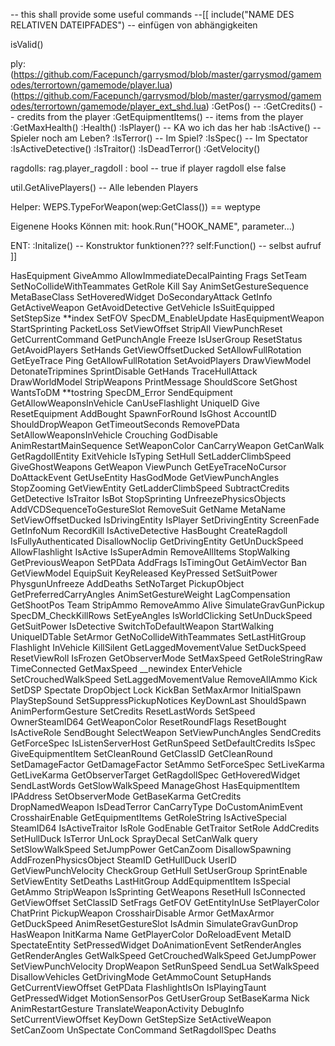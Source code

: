 -- this shall provide some useful commands
--[[
include("NAME DES RELATIVEN DATEIPFADES") -- einfügen von abhängigkeiten

isValid()

ply: (https://github.com/Facepunch/garrysmod/blob/master/garrysmod/gamemodes/terrortown/gamemode/player.lua)
(https://github.com/Facepunch/garrysmod/blob/master/garrysmod/gamemodes/terrortown/gamemode/player_ext_shd.lua)
:GetPos() --
:GetCredits() -- credits from the player
:GetEquipmentItems() -- items from the player
:GetMaxHealth()
:Health()
:IsPlayer() -- KA wo ich das her hab
:IsActive() -- Spieler noch am Leben?
:IsTerror() -- Im Spiel?
:IsSpec() -- Im Spectator
:IsActiveDetective()
:IsTraitor()
:IsDeadTerror()
:GetVelocity()

ragdolls:
rag.player_ragdoll : bool -- true if player ragdoll else false

util.GetAlivePlayers() -- Alle lebenden Players

Helper:
WEPS.TypeForWeapon(wep:GetClass()) == weptype

Eigenene Hooks Können mit:
hook.Run("HOOK_NAME", parameter...)

ENT:
:Initalize() -- Konstruktor funktionen???
self:Function() -- selbst aufruf
]]

HasEquipment
GiveAmmo
AllowImmediateDecalPainting
Frags
SetTeam
SetNoCollideWithTeammates
GetRole
Kill
Say
AnimSetGestureSequence
MetaBaseClass
SetHoveredWidget
DoSecondaryAttack
GetInfo
GetActiveWeapon
GetAvoidDetective
GetVehicle
IsSuitEquipped
SetStepSize
**index
SetFOV
SpecDM_EnableUpdate
HasEquipmentWeapon
StartSprinting
PacketLoss
SetViewOffset
StripAll
ViewPunchReset
GetCurrentCommand
GetPunchAngle
Freeze
IsUserGroup
ResetStatus
GetAvoidPlayers
SetHands
GetViewOffsetDucked
SetAllowFullRotation
GetEyeTrace
Ping
GetAllowFullRotation
SetAvoidPlayers
DrawViewModel
DetonateTripmines
SprintDisable
GetHands
TraceHullAttack
DrawWorldModel
StripWeapons
PrintMessage
ShouldScore
SetGhost
WantsToDM
**tostring
SpecDM_Error
SendEquipment
GetAllowWeaponsInVehicle
CanUseFlashlight
UniqueID
Give
ResetEquipment
AddBought
SpawnForRound
IsGhost
AccountID
ShouldDropWeapon
GetTimeoutSeconds
RemovePData
SetAllowWeaponsInVehicle
Crouching
GodDisable
AnimRestartMainSequence
SetWeaponColor
CanCarryWeapon
GetCanWalk
GetRagdollEntity
ExitVehicle
IsTyping
SetHull
SetLadderClimbSpeed
GiveGhostWeapons
GetWeapon
ViewPunch
GetEyeTraceNoCursor
DoAttackEvent
GetUseEntity
HasGodMode
GetViewPunchAngles
StopZooming
GetViewEntity
GetLadderClimbSpeed
SubtractCredits
GetDetective
IsTraitor
IsBot
StopSprinting
UnfreezePhysicsObjects
AddVCDSequenceToGestureSlot
RemoveSuit
GetName
MetaName
SetViewOffsetDucked
IsDrivingEntity
IsPlayer
SetDrivingEntity
ScreenFade
GetInfoNum
RecordKill
IsActiveDetective
HasBought
CreateRagdoll
IsFullyAuthenticated
DisallowNoclip
GetDrivingEntity
GetUnDuckSpeed
AllowFlashlight
IsActive
IsSuperAdmin
RemoveAllItems
StopWalking
GetPreviousWeapon
SetPData
AddFrags
IsTimingOut
GetAimVector
Ban
GetViewModel
EquipSuit
KeyReleased
KeyPressed
SetSuitPower
PhysgunUnfreeze
AddDeaths
SetNoTarget
PickupObject
GetPreferredCarryAngles
AnimSetGestureWeight
LagCompensation
GetShootPos
Team
StripAmmo
RemoveAmmo
Alive
SimulateGravGunPickup
SpecDM_CheckKillRows
SetEyeAngles
IsWorldClicking
SetUnDuckSpeed
GetSuitPower
IsDetective
SwitchToDefaultWeapon
StartWalking
UniqueIDTable
SetArmor
GetNoCollideWithTeammates
SetLastHitGroup
Flashlight
InVehicle
KillSilent
GetLaggedMovementValue
SetDuckSpeed
ResetViewRoll
IsFrozen
GetObserverMode
SetMaxSpeed
GetRoleStringRaw
TimeConnected
GetMaxSpeed
\_\_newindex
EnterVehicle
SetCrouchedWalkSpeed
SetLaggedMovementValue
RemoveAllAmmo
Kick
SetDSP
Spectate
DropObject
Lock
KickBan
SetMaxArmor
InitialSpawn
PlayStepSound
SetSuppressPickupNotices
KeyDownLast
ShouldSpawn
AnimPerformGesture
SetCredits
ResetLastWords
SetSpeed
OwnerSteamID64
GetWeaponColor
ResetRoundFlags
ResetBought
IsActiveRole
SendBought
SelectWeapon
SetViewPunchAngles
SendCredits
GetForceSpec
IsListenServerHost
GetRunSpeed
SetDefaultCredits
IsSpec
GiveEquipmentItem
SetCleanRound
GetClassID
GetCleanRound
SetDamageFactor
GetDamageFactor
SetAmmo
SetForceSpec
SetLiveKarma
GetLiveKarma
GetObserverTarget
GetRagdollSpec
GetHoveredWidget
SendLastWords
GetSlowWalkSpeed
ManageGhost
HasEquipmentItem
IPAddress
SetObserverMode
GetBaseKarma
GetCredits
DropNamedWeapon
IsDeadTerror
CanCarryType
DoCustomAnimEvent
CrosshairEnable
GetEquipmentItems
GetRoleString
IsActiveSpecial
SteamID64
IsActiveTraitor
IsRole
GodEnable
GetTraitor
SetRole
AddCredits
SetHullDuck
IsTerror
UnLock
SprayDecal
SetCanWalk
query
SetSlowWalkSpeed
SetJumpPower
GetCanZoom
DisallowSpawning
AddFrozenPhysicsObject
SteamID
GetHullDuck
UserID
GetViewPunchVelocity
CheckGroup
GetHull
SetUserGroup
SprintEnable
SetViewEntity
SetDeaths
LastHitGroup
AddEquipmentItem
IsSpecial
GetAmmo
StripWeapon
IsSprinting
GetWeapons
ResetHull
IsConnected
GetViewOffset
SetClassID
SetFrags
GetFOV
GetEntityInUse
SetPlayerColor
ChatPrint
PickupWeapon
CrosshairDisable
Armor
GetMaxArmor
GetDuckSpeed
AnimResetGestureSlot
IsAdmin
SimulateGravGunDrop
HasWeapon
InitKarma
Name
GetPlayerColor
DoReloadEvent
MetaID
SpectateEntity
SetPressedWidget
DoAnimationEvent
SetRenderAngles
GetRenderAngles
GetWalkSpeed
GetCrouchedWalkSpeed
GetJumpPower
SetViewPunchVelocity
DropWeapon
SetRunSpeed
SendLua
SetWalkSpeed
DisallowVehicles
GetDrivingMode
GetAmmoCount
SetupHands
GetCurrentViewOffset
GetPData
FlashlightIsOn
IsPlayingTaunt
GetPressedWidget
MotionSensorPos
GetUserGroup
SetBaseKarma
Nick
AnimRestartGesture
TranslateWeaponActivity
DebugInfo
SetCurrentViewOffset
KeyDown
GetStepSize
SetActiveWeapon
SetCanZoom
UnSpectate
ConCommand
SetRagdollSpec
Deaths
